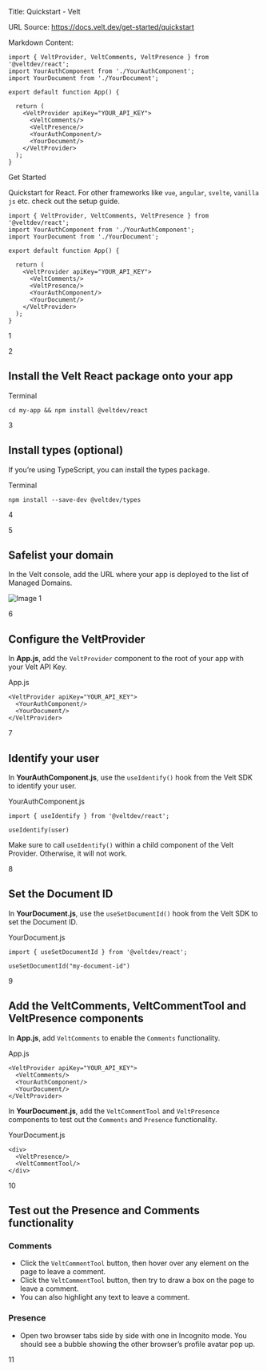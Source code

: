 Title: Quickstart - Velt

URL Source: https://docs.velt.dev/get-started/quickstart

Markdown Content:
```
import { VeltProvider, VeltComments, VeltPresence } from '@veltdev/react';
import YourAuthComponent from './YourAuthComponent';
import YourDocument from './YourDocument';

export default function App() {

  return (
    <VeltProvider apiKey="YOUR_API_KEY">
      <VeltComments/>
      <VeltPresence/>
      <YourAuthComponent/>
      <YourDocument/>
    </VeltProvider>
  );
}
```

Get Started

Quickstart for React. For other frameworks like `vue`, `angular`, `svelte`, `vanilla js` etc. check out the setup guide.

```
import { VeltProvider, VeltComments, VeltPresence } from '@veltdev/react';
import YourAuthComponent from './YourAuthComponent';
import YourDocument from './YourDocument';

export default function App() {

  return (
    <VeltProvider apiKey="YOUR_API_KEY">
      <VeltComments/>
      <VeltPresence/>
      <YourAuthComponent/>
      <YourDocument/>
    </VeltProvider>
  );
}
```

1

2

Install the Velt React package onto your app
--------------------------------------------

Terminal

```
cd my-app && npm install @veltdev/react
```

3

Install types (optional)
------------------------

If you’re using TypeScript, you can install the types package.

Terminal

```
npm install --save-dev @veltdev/types
```

4

5

Safelist your domain
--------------------

In the Velt console, add the URL where your app is deployed to the list of Managed Domains.

![Image 1](https://mintlify.s3.us-west-1.amazonaws.com/velt/images/velt-console-add-website.png)

6

Configure the VeltProvider
--------------------------

In **App.js**, add the `VeltProvider` component to the root of your app with your Velt API Key.

App.js

```
<VeltProvider apiKey="YOUR_API_KEY">
  <YourAuthComponent/>
  <YourDocument/>
</VeltProvider>
```

7

Identify your user
------------------

In **YourAuthComponent.js**, use the `useIdentify()` hook from the Velt SDK to identify your user.

YourAuthComponent.js

```
import { useIdentify } from '@veltdev/react';

useIdentify(user)
```

Make sure to call `useIdentify()` within a child component of the Velt Provider. Otherwise, it will not work.

8

Set the Document ID
-------------------

In **YourDocument.js**, use the `useSetDocumentId()` hook from the Velt SDK to set the Document ID.

YourDocument.js

```
import { useSetDocumentId } from '@veltdev/react';

useSetDocumentId("my-document-id")
```

9

Add the VeltComments, VeltCommentTool and VeltPresence components
-----------------------------------------------------------------

In **App.js**, add `VeltComments` to enable the `Comments` functionality.

App.js

```
<VeltProvider apiKey="YOUR_API_KEY">
  <VeltComments/>
  <YourAuthComponent/>
  <YourDocument/>
</VeltProvider>
```

In **YourDocument.js**, add the `VeltCommentTool` and `VeltPresence` components to test out the `Comments` and `Presence` functionality.

YourDocument.js

```
<div>
  <VeltPresence/>
  <VeltCommentTool/>
</div>
```

10

Test out the Presence and Comments functionality
------------------------------------------------

### Comments

*   Click the `VeltCommentTool` button, then hover over any element on the page to leave a comment.
*   Click the `VeltCommentTool` button, then try to draw a box on the page to leave a comment.
*   You can also highlight any text to leave a comment.

### Presence

*   Open two browser tabs side by side with one in Incognito mode. You should see a bubble showing the other browser’s profile avatar pop up.

11
